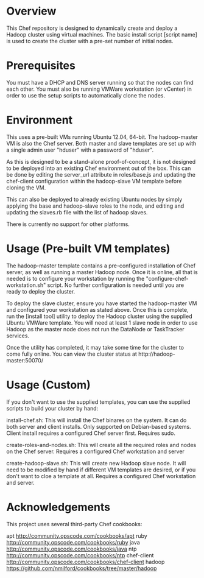 Overview
========

This Chef repository is designed to dynamically create and deploy a Hadoop cluster using 
virtual machines. The basic install script [script name] is used to create the cluster 
with a pre-set number of initial nodes.

Prerequisites
=============
You must have a DHCP and DNS server running so that the nodes can find each other. 
You must also be running VMWare workstation (or vCenter) in order to use the setup scripts
to automatically clone the nodes.

Environment
===========
This uses a pre-built VMs running Ubuntu 12.04, 64-bit. The hadoop-master VM is also the
Chef server. Both master and slave templates are set up with a single admin user "hduser"
with a password of "hduser".


As this is designed to be a stand-alone proof-of-concept, it is not designed
to be deployed into an existing Chef environment out of the box. This can be done by 
editing the server_url attribute in roles/base.js and updating the chef-client 
configuration within the hadoop-slave VM template before cloning the VM.

This can also be deployed to already existing Ubuntu nodes by simply applying the 
base and hadoop-slave roles to the node, and editing and updating the slaves.rb file with
the list of hadoop slaves.

There is currently no support for other platforms.

Usage (Pre-built VM templates)
==============================
The hadoop-master template contains a pre-configured installation of Chef server, as 
well as running a master Hadoop node. Once it is online, all that is needed is to 
configure your workstation by running the "configure-chef-workstation.sh" script. No 
further configuration is needed until you are ready to deploy the cluster.

To deploy the slave cluster, ensure you have started the hadoop-master VM and configured
your workstation as stated above. Once this is complete, run the [install tool] utility to 
deploy the Hadoop cluster using the supplied Ubuntu VMWare template. You will need at 
least 1 slave node in order to use Hadoop as the master node does not run the DataNode or 
TaskTracker services.

Once the utility has completed, it may take some time for the cluster to come fully 
online. You can view the cluster status at http://hadoop-master:50070/

Usage (Custom)
==============================
If you don't want to use the supplied templates, you can use the supplied scripts to build
your cluster by hand:

install-chef.sh: This will install the Chef binares on the system. It can do both server 
				 and client installs. Only supported on Debian-based systems. Client 
				 install requires a configured Chef server first. Requires sudo.
				 
create-roles-and-nodes.sh:	This will create all the required roles and nodes on the 
							Chef server. Requires a configured Chef workstation and server
							
create-hadoop-slave.sh:	This will create new Hadoop slave node. It will need to be 
						modified by hand if different VM templates are desired, or if you
						don't want to cloe a template at all. Requires a configured Chef
						workstation and server.
						
						
Acknowledgements
================
This project uses several third-party Chef cookbooks:

apt 		http://community.opscode.com/cookbooks/apt
ruby 		http://community.opscode.com/cookbooks/ruby
java 		http://community.opscode.com/cookbooks/java
ntp			http://community.opscode.com/cookbooks/ntp
chef-client http://community.opscode.com/cookbooks/chef-client
hadoop		https://github.com/nmilford/cookbooks/tree/master/hadoop
																	